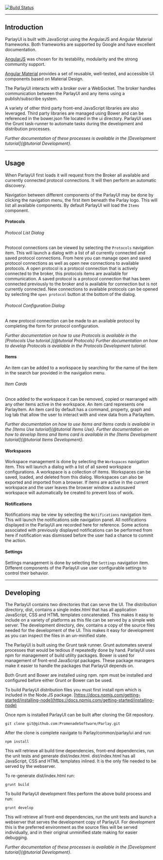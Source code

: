 [![Build Status](https://travis-ci.org/PromenadeSoftware/ParlayUI.svg?branch=master)](https://travis-ci.org/PromenadeSoftware/ParlayUI)

------------
Introduction
------------

ParlayUI is built with JavaScript using the AngularJS and Angular Material frameworks. Both frameworks are supported by Google and have excellent documentation.

[AngularJS](https://angularjs.org/) was chosen for its testability, modularity and the strong community support. 

[Angular Material](https://material.angularjs.org/latest/) provides a set of reusable, well-tested, and accessible UI components based on Material Design.

The ParlayUI interacts with a broker over a WebSocket. The broker handles communication between the ParlayUI and any items using a publish/subscribe system.

A variety of other third party front-end JavaScript libraries are also leveraged. Third party libraries are managed using Bower and can be referenced in the bower.json file located in the ui directory. 
ParlayUI uses the Grunt task-runner to automate tasks during the development and distribution processes. 

_Further documentation of these processes is available in the [Development tutorial]{@tutorial Development}._

-----
Usage
-----

When ParlayUI first loads it will request from the Broker all available and currently connected protocol connections. It will then perform an automatic discovery.

Navigation between different components of the ParlayUI may be done by clicking the navigation menu, the first item beneath the Parlay logo.
This will list all available components. By default ParlayUI will load the ```Items``` component.

#### Protocols

###### Protocol List Dialog

Protocol connections can be viewed by selecting the ```Protocols``` navigation item. This will launch a dialog with a list of all currently connected and saved protocol connections.
From here you can manage open and saved protocol connections as well as open new connections to available protocols. 
A open protocol is a protocol connection that is actively connected to the broker, this protocols items are available for communication.
A saved protocol is a protocol connection that has been connected previously to the broker and is available for connection but is not currently connected. 
New connections to available protocols can be opened by selecting the ```open protocol``` button at the bottom of the dialog.

###### Protocol Configuration Dialog

A new protocol connection can be made to an available protocol by completing the form for protocol configuration.
 
_Further documentation on how to use Protocols is available in the [Protocols Use tutorial.]{@tutorial Protocols}_
_Further documentation on how to develop Protocols is available in the Protocols Development tutorial._

#### Items

An item can be added to a workspace by searching for the name of the item in the search bar provided in the navigation menu.

###### Item Cards

Once added to the workspace it can be removed, copied or rearranged with any other items active in the workspace.
An item card represents one ParlayItem. An item card by default has a command, property, graph and log tab that allow the user to
interact with and view data from a ParlayItem.

_Further documentation on how to use Items and Items cards is available in the [Items Use tutorial]{@tutorial Items Use}._
_Further documentation on how to develop Items and Items card is available in the [Items Development tutorial]{@tutorial Items Development}._

#### Workspaces

Workspace management is done by selecting the ```Workspaces``` navigation item. This will launch a dialog with a list of all saved workspace configurations.
A workspace is a collection of items. Workspaces can be saved, loaded, and deleted from this dialog. Workspaces can also be exported and imported from a browser.
If items are active in the current workspace and the user leaves the browser window a autosaved workspace will automatically be created to prevent loss of work.

#### Notifications

Notifications may be view by selecting the ```Notifications``` navigation item.
This will launch the notifications side navigation panel. All notifications displayed in the ParlayUI are recorded here for reference.
Some actions associated with previously displayed notifications can be performed from here if notification was dismissed before the user had a chance to commit the action.  

#### Settings

Settings management is done by selecting the ```Settings``` navigation item.
Different components of the ParlayUI use user configurable settings to control their behavior.

----------
Developing
----------

The ParlayUI contains two directories that can serve the UI. The distribution directory, dist, contains a single index.html that has all application JavaScript, CSS and HTML templates concatenated. This makes it easy to include on a variety of platforms as this file can be served by a simple web server. The development directory, dev, contains a copy of the source files needed for the development of the UI. This makes it easy for development as you can inspect the files in an un-minified state.

The ParlayUI is built using the Grunt task runner. Grunt automates several processes that would be tedious if repeatedly done by hand. ParlayUI uses npm for management of build utility packages. Bower is used for management of front-end JavaScript packages. These package managers make it easier to handle the packages that ParlayUI depends on.

Both Grunt and Bower are installed using npm. npm must be installed and configured before either Grunt or Bower can be used.

To build ParlayUI distribution files you must first install npm which is included in the Node.JS package.
[https://docs.npmjs.com/getting-started/installing-node](https://docs.npmjs.com/getting-started/installing-node)

Once npm is installed ParlayUI can be built after cloning the Git repository.

    git clone git@github.com:PromenadeSoftware/Parlay.git

After the clone is complete navigate to Parlay/common/parlay/ui and run:

    npm install

This will retrieve all build time dependencies, front-end dependencies, run the unit tests and generate dist/index.html. dist/index.html has all JavaScript, CSS and HTML templates inlined. It is the only file needed to be served by the webserver.

To re-generate dist/index.html run:

    grunt build

To build ParlayUI development files perform the above build process and run:

    grunt develop
    
This will retrieve all front-end dependencies, run the unit tests and launch a webserver that serves the development copy of ParlayUI. For development this is the preferred environment as the source files will be served individually, and in their original unminified state making for easier debugging.
    
_Further documentation of these processes is available in the [Development tutorial]{@tutorial Development}._
